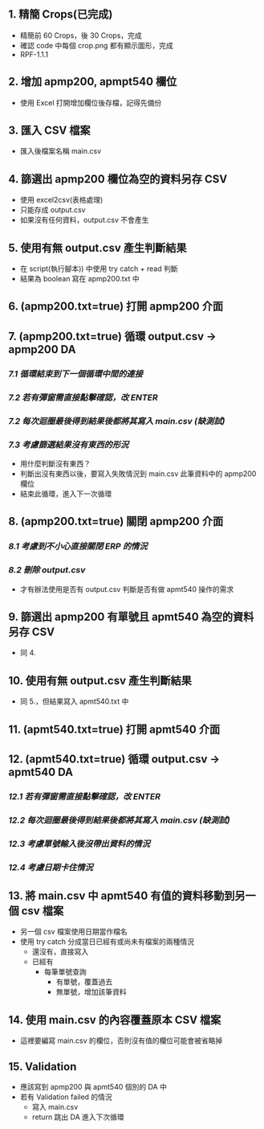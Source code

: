 ## **1. 精簡 Crops(已完成)**

- 精簡前 60 Crops，後 30 Crops，完成
- 確認 code 中每個 crop.png 都有顯示圖形，完成
- RPF-1.1.1

## **2. 增加 apmp200, apmpt540 欄位**

- 使用 Excel 打開增加欄位後存檔，記得先備份

## **3. 匯入 CSV 檔案**

- 匯入後檔案名稱 main.csv

## **4. 篩選出 apmp200 欄位為空的資料另存 CSV**

- 使用 excel2csv(表格處理)
- 只能存成 output.csv
- 如果沒有任何資料，output.csv 不會產生

## **5. 使用有無 output.csv 產生判斷結果**

- 在 script(執行腳本)) 中使用 try catch + read 判斷
- 結果為 boolean 寫在 apmp200.txt 中

## **6. (apmp200.txt=true) 打開 apmp200 介面**

## **7. (apmp200.txt=true) 循環 output.csv -> apmp200 DA**

### _7.1 循環結束到下一個循環中間的連接_

### _7.2 若有彈窗需直接點擊確認，改 ENTER_

### _7.2 每次迴圈最後得到結果後都將其寫入 main.csv (缺測試)_

### _7.3 考慮篩選結果沒有東西的形況_

- 用什麼判斷沒有東西？
- 判斷出沒有東西以後，要寫入失敗情況到 main.csv 此筆資料中的 apmp200 欄位
- 結束此循環，進入下一次循環

## **8. (apmp200.txt=true) 關閉 apmp200 介面**

### _8.1 考慮到不小心直接關閉 ERP 的情況_

### _8.2 刪除 output.csv_

- 才有辦法使用是否有 output.csv 判斷是否有做 apmt540 操作的需求

## **9. 篩選出 apmp200 有單號且 apmt540 為空的資料另存 CSV**

- 同 4.

## **10. 使用有無 output.csv 產生判斷結果**

- 同 5.，但結果寫入 apmt540.txt 中

## **11. (apmt540.txt=true) 打開 apmt540 介面**

## **12. (apmt540.txt=true) 循環 output.csv -> apmt540 DA**

### _12.1 若有彈窗需直接點擊確認，改 ENTER_

### _12.2 每次迴圈最後得到結果後都將其寫入 main.csv (缺測試)_

### _12.3 考慮單號輸入後沒帶出資料的情況_

### _12.4 考慮日期卡住情況_

## **13. 將 main.csv 中 apmt540 有值的資料移動到另一個 csv 檔案**

- 另一個 csv 檔案使用日期當作檔名
- 使用 try catch 分成當日已經有或尚未有檔案的兩種情況
  - 還沒有，直接寫入
  - 已經有
    - 每筆單號查詢
      - 有單號，覆蓋過去
      - 無單號，增加該筆資料

## **14. 使用 main.csv 的內容覆蓋原本 CSV 檔案**

- 這裡要編寫 main.csv 的欄位，否則沒有值的欄位可能會被省略掉

## **15. Validation**

- 應該寫到 apmp200 與 apmt540 個別的 DA 中
- 若有 Validation failed 的情況
  - 寫入 main.csv
  - return 跳出 DA 進入下次循環
